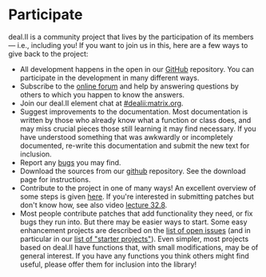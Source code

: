 Participate
===========

deal.II is a community project that lives by the participation of its members — i.e., including you! If you want to join us in this, here are a few ways to give back to the project:

- All development happens in the open in our [GitHub](https://github.com/dealii/dealii) repository. You can participate in the development in many different ways.
- Subscribe to the [online forum](https://groups.google.com/d/forum/dealii) and help by answering questions by others to which you happen to know the answers.
- Join our deal.II element chat at [#dealii:matrix.org](https://matrix.to/#/#dealii:matrix.org).
- Suggest improvements to the documentation. Most documentation is written by those who already know what a function or class does, and may miss crucial pieces those still learning it may find necessary. If you have understood something that was awkwardly or incompletely documented, re-write this documentation and submit the new text for inclusion.
- Report any [bugs](https://github.com/dealii/dealii/issues) you may find.
- Download the sources from our [github](https://github.com/dealii/dealii/) repository. See the download page for instructions.
- Contribute to the project in one of many ways! An excellent overview of some steps is given [here](https://github.com/dealii/dealii/wiki/Contributing). If you're interested in submitting patches but don't know how, see also video [lecture 32.8](https://www.math.colostate.edu/~bangerth/videos.html).
- Most people contribute patches that add functionality they need, or fix bugs they run into. But there may be easier ways to start. Some easy enhancement projects are described on the [list of open issues](https://github.com/dealii/dealii/issues) (and in particular in our [list of "starter projects"](https://github.com/dealii/dealii/issues?q=is%3Aissue+is%3Aopen+label%3A%22Starter+project%22)). Even simpler, most projects based on deal.II have functions that, with small modifications, may be of general interest. If you have any functions you think others might find useful, please offer them for inclusion into the library!
